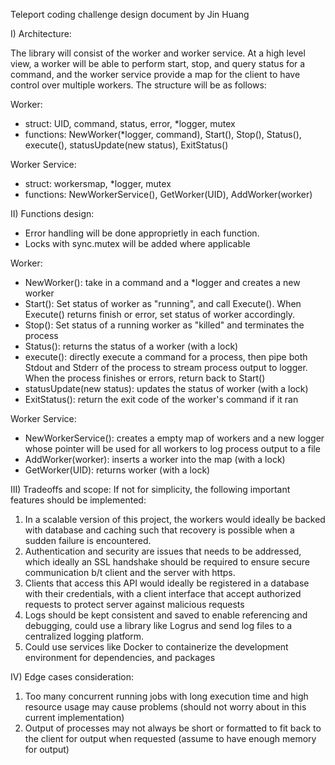 Teleport coding challenge design document by Jin Huang

I) Architecture:

The library will consist of the worker and worker service. At a high level view, a worker will be able
to perform start, stop, and query status for a command, and the worker service provide a map 
for the client to have control over multiple workers. The structure will be as follows:

Worker:
- struct: UID, command, status, error, *logger, mutex
- functions: NewWorker(*logger, command), Start(), Stop(), Status(), execute(),
statusUpdate(new status), ExitStatus()

Worker Service:
- struct: workersmap, *logger, mutex
- functions: NewWorkerService(), GetWorker(UID), AddWorker(worker)

II) Functions design:

- Error handling will be done approprietly in each function.
- Locks with sync.mutex will be added where applicable

Worker:
- NewWorker(): take in a command and a *logger and creates a new worker
- Start(): Set status of worker as "running", and call Execute(). When Execute() returns finish or 
error, set status of worker accordingly.
- Stop(): Set status of a running worker as "killed" and terminates the process
- Status(): returns the status of a worker (with a lock)
- execute(): directly execute a command for a process, then pipe both Stdout and Stderr of the process
to stream process output to logger. When the process finishes or errors, return back to Start()
- statusUpdate(new status): updates the status of worker (with a lock)
- ExitStatus(): return the exit code of the worker's command if it ran

Worker Service:
- NewWorkerService(): creates a empty map of workers and a new logger whose pointer will be used 
for all workers to log process output to a file
- AddWorker(worker): inserts a worker into the map (with a lock)
- GetWorker(UID): returns worker (with a lock)

III) Tradeoffs and scope:
If not for simplicity, the following important features should be implemented:

1. In a scalable version of this project, the workers would ideally be backed with database and caching
    such that recovery is possible when a sudden failure is encountered.
2. Authentication and security are issues that needs to be addressed, which ideally an SSL handshake
    should be required to ensure secure communication b/t client and the server with https.
3. Clients that access this API would ideally be registered in a database with their credentials, with a
    client interface that accept authorized requests to protect server against malicious requests
4. Logs should be kept consistent and saved to enable referencing and debugging, could use a
    library like Logrus and send log files to a centralized logging platform.
5. Could use services like Docker to containerize the development environment for dependencies,
    and packages

IV) Edge cases consideration:

1. Too many concurrent running jobs with long execution time and high resource usage may cause
    problems (should not worry about in this current implementation)
2. Output of processes may not always be short or formatted to fit back to the client for output
    when requested (assume to have enough memory for output)
